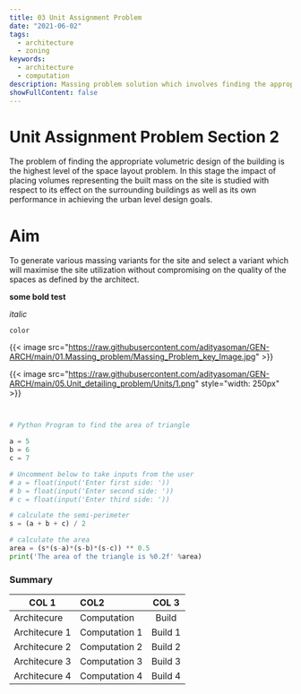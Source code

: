 ```yaml
---
title: 03 Unit Assignment Problem
date: "2021-06-02"
tags:
  - architecture
  - zoning
keywords:
  - architecture
  - computation
description: Massing problem solution which involves finding the appropriate volumetric design of the building as the base for futher configurational resolution.
showFullContent: false
---
```

# Unit Assignment Problem Section 2

The problem of finding the appropriate volumetric design of the building is the highest level of the space layout problem. In this stage the impact of placing volumes representing the built mass on the site is studied with respect to its effect on the surrounding buildings as well as its own performance in achieving the urban level design goals.

# Aim

To generate various massing variants for the site and select a variant which will maximise the site utilization without compromising on the quality of the spaces as defined by the architect.

**some bold test**

_italic_

`color`

{{< image src="https://raw.githubusercontent.com/adityasoman/GEN-ARCH/main/01.Massing_problem/Massing_Problem_key_Image.jpg" >}}

{{< image src="https://raw.githubusercontent.com/adityasoman/GEN-ARCH/main/05.Unit_detailing_problem/Units/1.png" style="width: 250px" >}}

```python


# Python Program to find the area of triangle

a = 5
b = 6
c = 7

# Uncomment below to take inputs from the user
# a = float(input('Enter first side: '))
# b = float(input('Enter second side: '))
# c = float(input('Enter third side: '))

# calculate the semi-perimeter
s = (a + b + c) / 2

# calculate the area
area = (s*(s-a)*(s-b)*(s-c)) ** 0.5
print('The area of the triangle is %0.2f' %area)

```

### Summary


| COL 1 | COL2 | COL 3 |
| - | :- | :-: |
| Architecure | Computation | Build |
| Architecure 1 | Computation 1 | Build 1 |
| Architecure 2 | Computation 2 | Build 2 |
| Architecure 3 | Computation 3 | Build 3 |
| Architecure 4 | Computation 4 | Build 4 |
